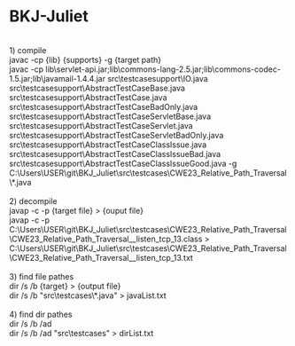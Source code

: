 # BKJ-Juliet <br>
<br>
1) compile <br>
javac -cp {lib} {supports} -g {target path} <br>
javac -cp lib\servlet-api.jar;lib\commons-lang-2.5.jar;lib\commons-codec-1.5.jar;lib\javamail-1.4.4.jar src\testcasesupport\IO.java src\testcasesupport\AbstractTestCaseBase.java src\testcasesupport\AbstractTestCase.java src\testcasesupport\AbstractTestCaseBadOnly.java src\testcasesupport\AbstractTestCaseServletBase.java src\testcasesupport\AbstractTestCaseServlet.java src\testcasesupport\AbstractTestCaseServletBadOnly.java src\testcasesupport\AbstractTestCaseClassIssue.java src\testcasesupport\AbstractTestCaseClassIssueBad.java src\testcasesupport\AbstractTestCaseClassIssueGood.java -g C:\Users\USER\git\BKJ_Juliet\src\testcases\CWE23_Relative_Path_Traversal\*.java <br>
<br>
2) decompile <br>
javap -c -p {target file} > {ouput file} <br>
javap -c -p C:\Users\USER\git\BKJ_Juliet\src\testcases\CWE23_Relative_Path_Traversal\CWE23_Relative_Path_Traversal__listen_tcp_13.class > C:\Users\USER\git\BKJ_Juliet\src\testcases\CWE23_Relative_Path_Traversal\CWE23_Relative_Path_Traversal__listen_tcp_13.txt <br>
<br>
3) find file pathes <br>
dir /s /b {target} > {output file} <br>
dir /s /b "src\testcases\*.java" > javaList.txt <br>
<br>
4) find dir pathes <br>
dir /s /b /ad <br>  
dir /s /b /ad "src\testcases" > dirList.txt <br>
